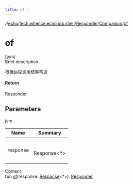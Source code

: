 ```yaml
---
title: of -
---
```

//[echo](../../../index.md)/[tech.whence.echo.job.shell](../../index.md)/[Responder](../index.md)/[Companion](index.md)/[of](of.md)



# of  
[jvm]  
Brief description  


根据远程调用结果构造



#### Return  


Responder



## Parameters  
  
jvm  
  
|  Name|  Summary| 
|---|---|
| response| <br><br>Response<*><br><br>
  
  
Content  
fun [of](of.md)(response: [Response](../../../tech.whence.echo.rpc.response/-response/index.md)<*>): [Responder](../index.md)  



